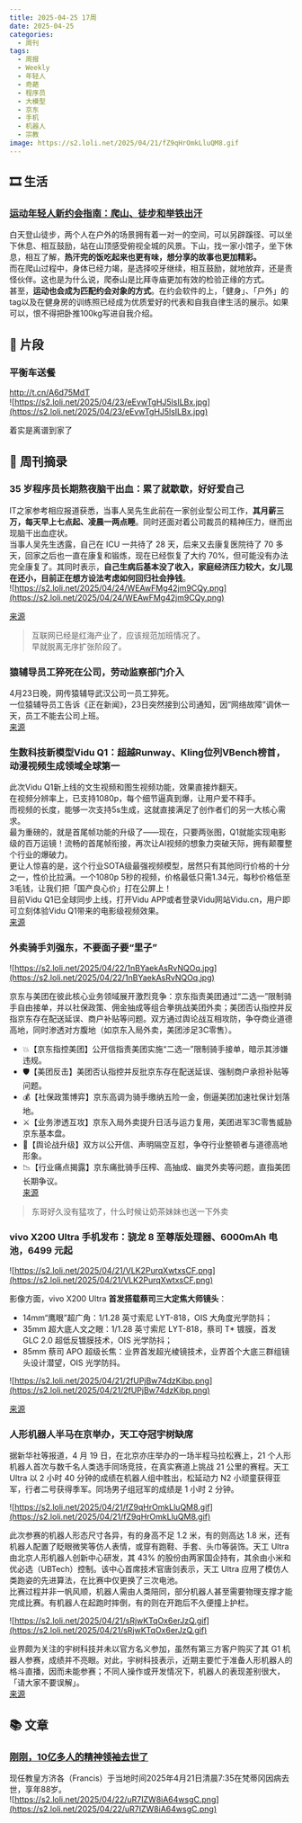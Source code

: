```yaml
---
title: 2025-04-25 17周
date: 2025-04-25
categories:
  - 周刊
tags:
  - 周报
  - Weekly
  - 年轻人
  - 奇葩
  - 程序员
  - 大模型
  - 京东
  - 手机
  - 机器人
  - 宗教
image: https://s2.loli.net/2025/04/21/fZ9qHrOmkLluQM8.gif
---
```

## 🎞️ 生活
### [运动年轻人新约会指南：爬山、徒步和举铁出汗](https://mp.weixin.qq.com/s?__biz=MzU1NjYyMjI1Nw==&mid=2247579922&idx=1&sn=59f388806f20fac6f86feb1a3537b4bf&chksm=fadc87d842e37c4d9d61be46f6b9cce8523a26b5a3aaa845020e843801d8235760931193b88d&poc_token=HIWvBWijwYQsw3BP3r_IP2vYpoo-zrIKnw2g27zs)
白天登山徒步，两个人在户外的场景拥有着一对一的空间，可以另辟蹊径、可以坐下休息、相互鼓励，站在山顶感受俯视全城的风景。下山，找一家小馆子，坐下休息，相互了解，**热汗完的饭吃起来也更有味，想分享的故事也更加精彩。**  
而在爬山过程中，身体已经力竭，是选择咬牙继续，相互鼓励，就地放弃，还是责怪伙伴。这也是为什么说，爬泰山是比拜寺庙更加有效的检验正缘的方式。  
甚至，**运动也会成为匹配约会对象的方式**。在约会软件的上，「健身」、「户外」的tag以及在健身房的训练照已经成为优质爱好的代表和自我自律生活的展示。如果可以，恨不得把卧推100kg写进自我介绍。

## 💭 片段
### 平衡车送餐
http://t.cn/A6d75MdT  
![https://s2.loli.net/2025/04/23/eEvwTgHJ5lsILBx.jpg](https://s2.loli.net/2025/04/23/eEvwTgHJ5lsILBx.jpg)

着实是离谱到家了


## 📰 周刊摘录
### 35 岁程序员长期熬夜脑干出血：累了就歇歇，好好爱自己
IT之家参考相应报道获悉，当事人吴先生此前在一家创业型公司工作，**其月薪三万，每天早上七点起、凌晨一两点睡**。同时还面对着公司裁员的精神压力，继而出现脑干出血症状。  
当事人吴先生透露，自己在 ICU 一共待了 28 天，后来又去康复医院待了 70 多天，回家之后也一直在康复和锻炼，现在已经恢复了大约 70%，但可能没有办法完全康复了。其同时表示，**自己生病后基本没了收入，家庭经济压力较大，女儿现在还小，目前正在想方设法考虑如何回归社会挣钱**。  
![https://s2.loli.net/2025/04/24/WEAwFMg42jm9CQy.png](https://s2.loli.net/2025/04/24/WEAwFMg42jm9CQy.png)

[来源](https://www.ithome.com/0/848/652.htm)
> 互联网已经是红海产业了，应该规范加班情况了。  
早就脱离无序扩张阶段了。

### 猿辅导员工猝死在公司，劳动监察部门介入
4月23日晚，网传猿辅导武汉公司一员工猝死。  
一位猿辅导员工告诉《正在新闻》，23日突然接到公司通知，因“网络故障”调休一天，员工不能去公司上班。  
[来源](https://news.ifeng.com/c/8ioZmnV0fpj)


### 生数科技新模型Vidu Q1：超越Runway、Kling位列VBench榜首，动漫视频生成领域全球第一
此次Vidu Q1新上线的文生视频和图生视频功能，效果直接炸翻天。  
在视频分辨率上，已支持1080p，每个细节逼真到爆，让用户爱不释手。  
而视频的长度，能够一次支持5s生成，这就直接满足了创作者们的另一大核心需求。  
最为重磅的，就是首尾帧功能的升级了——现在，只要两张图，Q1就能实现电影级的百万运镜！流畅的首尾帧衔接，再次让AI视频的想象力突破天际，拥有颠覆整个行业的爆破力。  
更让人惊喜的是，这个行业SOTA级最强视频模型，居然只有其他同行价格的十分之一，性价比拉满。一个1080p 5秒的视频，价格最低只需1.34元，每秒价格低至3毛钱，让我们把「国产良心价」打在公屏上！  
目前Vidu Q1已全球同步上线，打开Vidu APP或者登录Vidu网站Vidu.cn，用户即可立刻体验Vidu Q1带来的电影级视频效果。  
[来源](https://mp.weixin.qq.com/s/sPsvx36WbTE4ZS1Fve6dRg)

### 外卖骑手刘强东，不要面子要“里子”
![https://s2.loli.net/2025/04/22/1nBYaekAsRvNQOq.jpg](https://s2.loli.net/2025/04/22/1nBYaekAsRvNQOq.jpg)

京东与美团在彼此核心业务领域展开激烈竞争：京东指责美团通过“二选一”限制骑手自由接单，并以社保政策、佣金抽成等组合拳挑战美团外卖；美团否认指控并反指京东存在配送延误、商户补贴等问题。双方通过舆论战互相攻防，争夺商业道德高地，同时渗透对方腹地（如京东入局外卖，美团涉足3C零售）。
- 💥【京东指控美团】公开信指责美团实施“二选一”限制骑手接单，暗示其涉嫌违规。
- 🛡️【美团反击】美团否认指控并反批京东存在配送延误、强制商户承担补贴等问题。
- 💰【社保政策博弈】京东高调为骑手缴纳五险一金，倒逼美团加速社保计划落地。
- ⚔️【业务渗透互攻】京东入局外卖提升日活与运力复用，美团进军3C零售威胁京东基本盘。
- 📢【舆论战升级】双方以公开信、声明隔空互怼，争夺行业整顿者与道德高地形象。
- 📉【行业痛点揭露】京东痛批骑手压榨、高抽成、幽灵外卖等问题，直指美团长期争议。  
[来源](https://www.huxiu.com/article/4264523.html?f=rss)
> 东哥好久没有猛攻了，什么时候让奶茶妹妹也送一下外卖

### vivo X200 Ultra 手机发布：骁龙 8 至尊版处理器、6000mAh 电池，6499 元起
![https://s2.loli.net/2025/04/21/VLK2PurqXwtxsCF.png](https://s2.loli.net/2025/04/21/VLK2PurqXwtxsCF.png)

影像方面，vivo X200 Ultra **首发搭载蔡司三大定焦大师镜头**：
- 14mm“鹰眼”超广角：1/1.28 英寸索尼 LYT-818，OIS 大角度光学防抖；
- 35mm 超大底人文之眼：1/1.28 英寸索尼 LYT-818，蔡司 T* 镀膜，首发 GLC 2.0 超低反镀膜技术，OIS 光学防抖；
- 85mm 蔡司 APO 超级长焦：业界首发超光棱镜技术，业界首个大底三群组镜头设计潜望，OIS 光学防抖。

![https://s2.loli.net/2025/04/21/2fUPjBw74dzKibp.png](https://s2.loli.net/2025/04/21/2fUPjBw74dzKibp.png)

[来源](https://www.ithome.com/0/847/861.htm)

### 人形机器人半马在京举办，天工夺冠宇树缺席
据新华社等报道，4 月 19 日，在北京亦庄举办的一场半程马拉松赛上，21 个人形机器人首次与数千名人类选手同场竞技，在真实赛道上挑战 21 公里的赛程。天工 Ultra 以 2 小时 40 分钟的成绩在机器人组中胜出，松延动力 N2 小顽童获得亚军，行者二号获得季军。同场男子组冠军的成绩是 1 小时 2 分钟。

![https://s2.loli.net/2025/04/21/fZ9qHrOmkLluQM8.gif](https://s2.loli.net/2025/04/21/fZ9qHrOmkLluQM8.gif)

此次参赛的机器人形态尺寸各异，有的身高不足 1.2 米，有的则高达 1.8 米，还有机器人配置了眨眼微笑等仿人表情，或穿有跑鞋、手套、头巾等装饰。天工 Ultra 由北京人形机器人创新中心研发，其 43% 的股份由两家国企持有，其余由小米和优必选（UBTech）控制。该中心首席技术官唐剑表示，天工 Ultra 应用了模仿人类跑姿的先进算法，在比赛中仅更换了三次电池。  
比赛过程并非一帆风顺，机器人需由人类陪同，部分机器人甚至需要物理支撑才能完成比赛。有机器人在起跑时摔倒，有的则在开跑后不久便撞上护栏。

![https://s2.loli.net/2025/04/21/sRjwKTqOx6erJzQ.gif](https://s2.loli.net/2025/04/21/sRjwKTqOx6erJzQ.gif)

业界颇为关注的宇树科技并未以官方名义参加，虽然有第三方客户购买了其 G1 机器人参赛，成绩并不亮眼。对此，宇树科技表示，近期主要忙于准备人形机器人的格斗直播，因而未能参赛；不同人操作或开发情况下，机器人的表现差别很大，「请大家不要误解」。  
[来源](https://sspai.com/post/98555)

## 📚 文章
### [刚刚，10亿多人的精神领袖去世了](https://mp.weixin.qq.com/s/wqIsRF6HR6Ye1rISCSb4wg)
现任教皇方济各（Francis）于当地时间2025年4月21日清晨7:35在梵蒂冈因病去世，享年88岁。  
![https://s2.loli.net/2025/04/22/uR7IZW8iA64wsgC.png](https://s2.loli.net/2025/04/22/uR7IZW8iA64wsgC.png)
